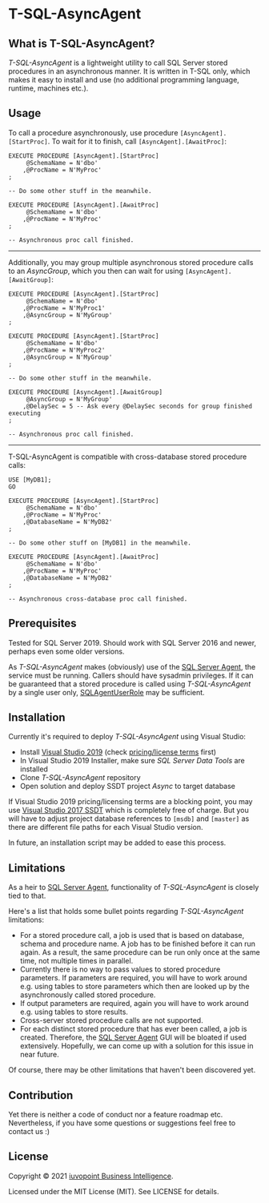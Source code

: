 # T-SQL-AsyncAgent

## What is T-SQL-AsyncAgent?

_T-SQL-AsyncAgent_ is a lightweight utility to call SQL Server stored procedures in an asynchronous manner. It is written in T-SQL only, which makes it easy to install and use (no additional programming language, runtime, machines etc.).


## Usage

To call a procedure asynchronously, use procedure `[AsyncAgent].[StartProc]`. To wait for it to finish, call `[AsyncAgent].[AwaitProc]`:

```tsql
EXECUTE PROCEDURE [AsyncAgent].[StartProc]
     @SchemaName = N'dbo'
    ,@ProcName = N'MyProc'
;

-- Do some other stuff in the meanwhile.

EXECUTE PROCEDURE [AsyncAgent].[AwaitProc]
     @SchemaName = N'dbo'
    ,@ProcName = N'MyProc'
;

-- Asynchronous proc call finished.
```

---

Additionally, you may group multiple asynchronous stored procedure calls to an _AsyncGroup_, which you then can wait for using `[AsyncAgent].[AwaitGroup]`:

```tsql
EXECUTE PROCEDURE [AsyncAgent].[StartProc]
     @SchemaName = N'dbo'
    ,@ProcName = N'MyProc1'
    ,@AsyncGroup = N'MyGroup'
;

EXECUTE PROCEDURE [AsyncAgent].[StartProc]
     @SchemaName = N'dbo'
    ,@ProcName = N'MyProc2'
    ,@AsyncGroup = N'MyGroup'
;

-- Do some other stuff in the meanwhile.

EXECUTE PROCEDURE [AsyncAgent].[AwaitGroup]
     @AsyncGroup = N'MyGroup'
    ,@DelaySec = 5 -- Ask every @DelaySec seconds for group finished executing
;

-- Asynchronous proc call finished.
```

---

T-SQL-AsyncAgent is compatible with cross-database stored procedure calls:

```tsql
USE [MyDB1];
GO

EXECUTE PROCEDURE [AsyncAgent].[StartProc]
     @SchemaName = N'dbo'
    ,@ProcName = N'MyProc'
    ,@DatabaseName = N'MyDB2'
;

-- Do some other stuff on [MyDB1] in the meanwhile.

EXECUTE PROCEDURE [AsyncAgent].[AwaitProc]
     @SchemaName = N'dbo'
    ,@ProcName = N'MyProc'
    ,@DatabaseName = N'MyDB2'
;

-- Asynchronous cross-database proc call finished.
```


## Prerequisites

Tested for SQL Server 2019. Should work with SQL Server 2016 and newer, perhaps even some older versions.

As _T-SQL-AsyncAgent_ makes (obviously) use of the [SQL Server Agent][Agent], the service must be running. Callers should have sysadmin privileges. If it can be guaranteed that a stored procedure is called using _T-SQL-AsyncAgent_ by a single user only, [SQLAgentUserRole](https://docs.microsoft.com/en-us/sql/ssms/agent/sql-server-agent-fixed-database-roles?view=sql-server-ver15#sqlagentuserrole-permissions) may be sufficient.


## Installation

Currently it's required to deploy _T-SQL-AsyncAgent_ using Visual Studio:

- Install [Visual Studio 2019](https://visualstudio.microsoft.com/vs/) (check [pricing/license terms](https://visualstudio.microsoft.com/vs/pricing/) first)
- In Visual Studio 2019 Installer, make sure _SQL Server Data Tools_ are installed
- Clone _T-SQL-AsyncAgent_ repository
- Open solution and deploy SSDT project _Async_ to target database

If Visual Studio 2019 pricing/licensing terms are a blocking point, you may use [Visual Studio 2017 SSDT](https://docs.microsoft.com/en-us/sql/ssdt/download-sql-server-data-tools-ssdt?view=sql-server-ver15#ssdt-for-vs-2017-standalone-installer) which is completely free of charge. But you will have to adjust project database references to `[msdb]` and `[master]` as there are different file paths for each Visual Studio version.

In future, an installation script may be added to ease this process.


## Limitations

As a heir to [SQL Server Agent][Agent], functionality of _T-SQL-AsyncAgent_ is closely tied to that.

Here's a list that holds some bullet points regarding _T-SQL-AsyncAgent_ limitations:

- For a stored procedure call, a job is used that is based on database, schema and procedure name. A job has to be finished before it can run again. As a result, the same procedure can be run only once at the same time, not multiple times in parallel.
- Currently there is no way to pass values to stored procedure parameters. If parameters are required, you will have to work around e.g. using tables to store parameters which then are looked up by the asynchronously called stored procedure.
- If output parameters are required, again you will have to work around e.g. using tables to store results.
- Cross-server stored procedure calls are not supported.
- For each distinct stored procedure that has ever been called, a job is created. Therefore, the [SQL Server Agent][Agent] GUI will be bloated if used extensively. Hopefully, we can come up with a solution for this issue in near future.

Of course, there may be other limitations that haven't been discovered yet.


## Contribution

Yet there is neither a code of conduct nor a feature roadmap etc. Nevertheless, if you have some questions or suggestions feel free to contact us :)


## License

Copyright © 2021 [iuvopoint Business Intelligence](https://www.iuvopoint.de/).

Licensed under the MIT License (MIT). See LICENSE for details.

[Agent]: https://docs.microsoft.com/en-us/sql/ssms/agent/sql-server-agent?view=sql-server-ver15
